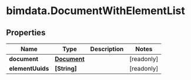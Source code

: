 # bimdata.DocumentWithElementList

## Properties

Name | Type | Description | Notes
------------ | ------------- | ------------- | -------------
**document** | [**Document**](Document.md) |  | [readonly] 
**elementUuids** | **[String]** |  | [readonly] 


